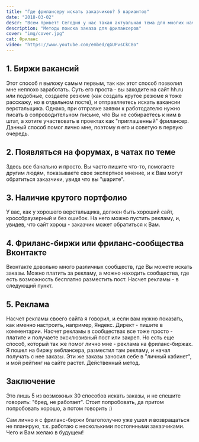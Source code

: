 ```yaml
---
title: "Где фрилансеру искать заказчиков? 5 вариантов"
date: "2018-03-02"
descr: "Всем привет! Сегодня у нас такая актуальная тема для многих начинающих фрилансеров. Я записал целый цикл видео по этой теме на ютубе, и как одно из них - в этой статье. Но можете и почитать :)"
description: "Методы поиска заказа для фрилансеров"
cover: "img/cover.jpg"
cat: Фриланс
video: "https://www.youtube.com/embed/qGUPvsCkC8o"
---
```


## 1. Биржи вакансий

Этот способ я выложу самым первым, так как этот способ позволил мне неплохо заработать. Суть его проста - вы заходите на сайт hh.ru или подобные, создаете резюме (как создать крутое резюме я тоже расскажу, но в отдельном посте), и отправляетесь искать вакансии верстальщика. Однако, при отправке заявки к работодателю нужно писать в сопроводительном письме, что Вы не собираетесь к ним в штат, а хотите участвовать в проектах как "приглашенный" фрилансер. Данный способ помог лично мне, поэтому я его и советую в первую очередь.

## 2. Появляться на форумах, в чатах по теме

Здесь все банально и просто. Вы часто пишите что-то, помогаете другим людям, показываете свое экспертное мнение, и к Вам могут обратиться заказчики, увидя что вы "шарите".

## 3. Наличие крутого портфолио

У вас, как у хорошего верстальщика, должен быть хороший сайт, кроссбраузерный и без ошибок. На него можно пустить рекламу, и, увидев, что сайт хорош - заказчик может обратиться к Вам.

## 4. Фриланс-биржи или фриланс-сообщества Вконтакте

Вконтакте довольно много различных сообществ, где Вы можете искать заказы. Можно платить за рекламу, а можно находить сообщества, где есть возможность бесплатно разместить пост. Насчет рекламы - в следующий пункт.

## 5. Реклама

Насчет рекламы своего сайта я говорил, и если вам нужно показать, как именно настроить, например, Яндекс. Директ - пишите в комментарии. Насчет рекламы в сообществах все тоже просто - платите и получаете эксклюзивный пост или закреп. Но есть еще способ, который так же помог лично мне - реклама на фриланс-биржах. Я пошел на биржу веблансера, разместил там рекламу, и начал получать с нее заказы. Эти же заказы заносил себе в "личный кабинет", и мой рейтинг на сайте растет. Действенный метод.

## Заключение

Это лишь 5 из возможных 30 способов искать заказы, и не спешите говорить: "бред, не работает". Стоит попробовать, да притом попробовать хорошо, а потом говорить :)

Сам лично я с фриланс-биржи благополучно уже ушел и возвращаться не планирую, т.к. работаю с несколькими постоянными заказчиками. Чего и Вам желаю в будущем!
